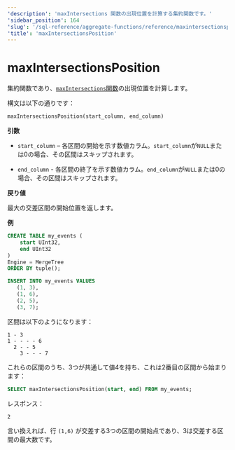 ```yaml
---
'description': 'maxIntersections 関数の出現位置を計算する集約関数です。'
'sidebar_position': 164
'slug': '/sql-reference/aggregate-functions/reference/maxintersectionsposition'
'title': 'maxIntersectionsPosition'
---
```





# maxIntersectionsPosition

集約関数であり、[`maxIntersections`関数](./maxintersections.md)の出現位置を計算します。

構文は以下の通りです：

```sql
maxIntersectionsPosition(start_column, end_column)
```

**引数**

- `start_column` – 各区間の開始を示す数値カラム。`start_column`が`NULL`または0の場合、その区間はスキップされます。

- `end_column` - 各区間の終了を示す数値カラム。`end_column`が`NULL`または0の場合、その区間はスキップされます。

**戻り値**

最大の交差区間の開始位置を返します。

**例**

```sql
CREATE TABLE my_events (
    start UInt32,
    end UInt32
)
Engine = MergeTree
ORDER BY tuple();

INSERT INTO my_events VALUES
   (1, 3),
   (1, 6),
   (2, 5),
   (3, 7);
```

区間は以下のようになります：

```response
1 - 3
1 - - - - 6
  2 - - 5
    3 - - - 7
```

これらの区間のうち、3つが共通して値4を持ち、これは2番目の区間から始まります：

```sql
SELECT maxIntersectionsPosition(start, end) FROM my_events;
```

レスポンス：
```response
2
```

言い換えれば、行 `(1,6)` が交差する3つの区間の開始点であり、3は交差する区間の最大数です。
